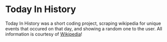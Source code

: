 # Today In History
Today In History was a short coding project, scraping wikipedia for unique events that occured on that day, and showing a random one to the user. All information is courtesy of [Wikipedia](http://www.wikipedia.org)!
